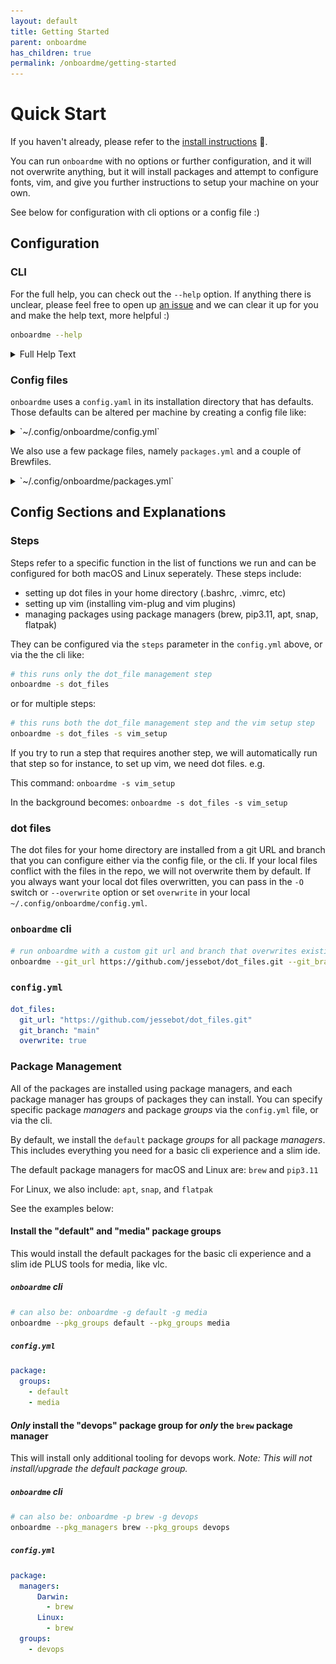 ```yaml
---
layout: default
title: Getting Started
parent: onboardme
has_children: true
permalink: /onboardme/getting-started
---
```


# Quick Start

If you haven't already, please refer to the
[install instructions](https://jessebot.github.io/onboardme/onboardme/getting-started/installation) 🌱.

You can run `onboardme` with no options or further configuration, and it will
not overwrite anything, but it will install packages and attempt to configure
fonts, vim, and give you further instructions to setup your machine on your own.

See below for configuration with cli options or a config file :)

## Configuration

### CLI

For the full help, you can check out the `--help` option. If anything there is
unclear, please feel free to open up [an issue](https://github.com/onboardme/issues)
and we can clear it up for you and make the help text, more helpful :)

```bash
onboardme --help
```

<details>
  <summary>Full Help Text</summary>

  [<img src='https://raw.githubusercontent.com/jessebot/onboardme/main/docs/onboardme/screenshots/help_text.svg' alt='screenshot of full output of onboardme --help'>](https://raw.githubusercontent.com/jessebot/onboardme/main/docs/onboardme/screenshots/help_text.svg)

</details>

### Config files

`onboardme` uses a `config.yaml` in its installation directory that has defaults.
Those defaults can be altered per machine by creating a config file like:

<details>
  <summary>`~/.config/onboardme/config.yml`</summary>

  ```yaml
  ---
  # ______________________________________________________________ #
  #         Config file for the onboardme cli command.             #
  # ~~~~~~~~~~~~~~~~~~~~~~~~~~~~~~~~~~~~~~~~~~~~~~~~~~~~~~~~~~~~~~ #
  #  - This is the default config file that pip will install into: #
  #    $PYTHON_PATH/lib/onboardme/config/onboardme_config.yml      #
  #                                                                #
  #  - If this files exists as: ~/.config/onboardme/config.yaml    #
  #    then its loaded instead of the default config               #
  # -------------------------------------------------------------- #

  log:
    # Full path to a file you'd like to log to. Creates file if it doesn't exist
    file: ""
    # what level of logs to output (DEBUG, INFO, WARN, ERROR)
    level: "INFO"

  # steps refer to a specific function in the list of functions we run
  steps:
    # these are mac specific steps
    Darwin:
      - dot_files
      - packages
      - vim_setup
      - neovim_setup
    # these are linux specific steps
    Linux:
      - dot_files
      - packages
      - font_setup
      - vim_setup
      - neovim_setup
      - group_setup

  dot_files:
    # personal git repo URL for your dot files, defaults to jessebot/dot_files
    git_url: "https://github.com/jessebot/dot_files.git"
    # the branch to use for the git repo above, defaults to main
    git_branch: "main"
    # !CAREFUL: runs a `git reset --hard`, which will overwite/delete files in ~
    # that conflict with the above defined git repo url and branch.
    # You should run the following to get the files that would be overwritten:
    # onboardme -s dot_files
    overwrite: false

  # This is the basic package config.
  package:
    # Remove any of the below pkg managers to only run the remaining pkg managers
    managers:
      # these are macOS specific steps
      Darwin:
        - brew
        - pip3.11
      # these are linux specific steps
      Linux:
        - brew
        - pip3.11
        - apt
        - snap
        - flatpak
    # list of extra existing packages groups to install
    groups:
      - default
      # uncomment these to add them as default installed package groups
      # - gaming
      # - work
      #
  # Coming soon: to edit the specific packages: ~/.config/onboardme/packages.yaml

  # known safe remote hosts that you expect to be able to ping and SSH into
  remote_hosts: []
    # has to be IP address or hostname like this example
    # - 192.168.42.42

  # setup iptable on Linux only
  firewall: false
  ```

  If the comments in this configuration file are unclear, please feel free to
  open up [an issue](https://github.com/onboardme/issues) and we'll help! :)

</details>

We also use a few package files, namely `packages.yml` and a couple of Brewfiles.

<details>
  <summary>`~/.config/onboardme/packages.yml`</summary>

  ```yaml
  ---
  apt:
    emoji: "🙃"
    commands:
      list: "apt list --installed"
      install: "sudo apt-get install -y "
      update: "sudo apt-get update -y"
      upgrade: "sudo apt-get upgrade -y"
    packages:
      default:
        - terminator
        - openssl
        - sysstat
        - silversearcher-ag
        # this should let you use the a yubikey for auth
        - libpam-yubico
        - finger
        - ssh
        # - nextcloud-desktop
        - screen
        - youtube-dl
        - bash-completion
        # networking
        - iptables
        - gufw
        - net-tools
        # package managers installing package managers... this is terrible.
        - snapd
        - flatpak
        - gnome-software-plugin-flatpak
        # cat images in the terminal :) works in tmux
        - catimg
        # this lets you ls images as thumbnails, which is helpful sometimes
        - imagemagick
        # pretty syntaxhighlighted cat files with git diff support
        - batcat
        # print a very pretty pallete to see all the colors the terminal can render
        - colortest
      gaming:
        - lutris
        - winehq-staging
        - steam
        # to format disks to exFAT; FAT is too thin for modern windows 10 ISOs
        # - exfat-utils

  flatpak:
    emoji: "🫓 "
    commands:
      setup: "sudo flatpak remote-add --if-not-exists flathub https://flathub.org/repo/flathub.flatpakrepo"
      list: "flatpak list --columns=application"
      install: "sudo flatpak install -y flathub "
    packages:
      default:
        - "org.freedesktop.Platform/x86_64/21.08"
        # youtube alternative
        - io.freetubeapp.FreeTube
        # password manager
        - com.bitwarden.desktop

  snap:
    emoji: "🫰 "
    commands:
      list: "snap list"
      install: "sudo snap install "
    packages:
      default:
        - core
        # rss feed reader
        - fluent-reader
        # screen debugger/sharing tool for android
        - scrcpy

  # most of this is actually for powerline, my shell prompt
  pip3.11:
    emoji: "🐍"
    commands:
      list: "pip3.11 list"
      install: "pip3.11 install --upgrade "
    packages:
      default:
        # this is for python development
        - pip
        - build
        - twine
        - autoimport
        # this is all powerline
        - powerline-status
        - powerline-gitstatus
        - powerline-kubernetes
        # for the internal ip address powerline shell prompt
        - netifaces
        # supposed to work with powerline for spotify info
        - dbus
        # this does some magic with imports when developing
  ```

</details>


## Config Sections and Explanations
### Steps
Steps refer to a specific function in the list of functions we run and can be
configured for both macOS and Linux seperately. These steps include:

- setting up dot files in your home directory (.bashrc, .vimrc, etc)
- setting up vim (installing vim-plug and vim plugins)
- managing packages using package managers (brew, pip3.11, apt, snap, flatpak)

They can be configured via the `steps` parameter in the `config.yml` above,
or via the the cli like:

```bash
# this runs only the dot_file management step
onboardme -s dot_files
```

or for multiple steps:

```bash
# this runs both the dot_file management step and the vim setup step
onboardme -s dot_files -s vim_setup
```

If you try to run a step that requires another step, we will automatically run
that step so for instance, to set up vim, we need dot files. e.g.

This command: `onboardme -s vim_setup`

In the background becomes: `onboardme -s dot_files -s vim_setup`

### dot files
The dot files for your home directory are installed from a git URL and branch
that you can configure either via the config file, or the cli. If your local
files conflict with the files in the repo, we will not overwrite them by default.
If you always want your local dot files overwritten, you can pass in the `-O` switch
or `--overwrite` option or set `overwrite` in your local `~/.config/onboardme/config.yml`.

### `onboardme` cli
```bash
# run onboardme with a custom git url and branch that overwrites existing files
onboardme --git_url https://github.com/jessebot/dot_files.git --git_branch main --overwrite
```

### `config.yml`

```yaml
dot_files:
  git_url: "https://github.com/jessebot/dot_files.git"
  git_branch: "main"
  overwrite: true
```


### Package Management
All of the packages are installed using package managers, and each package
manager has groups of packages they can install. You can specify specific
package _managers_ and package _groups_ via the `config.yml` file, or via the cli.

By default, we install the `default` package _groups_ for all package _managers_.
This includes everything you need for a basic cli experience and a slim ide.

The default package managers for macOS and Linux are: `brew` and `pip3.11`

For Linux, we also include: `apt`, `snap`, and `flatpak`

See the examples below:

#### Install the "default" and "media" package groups
This would install the default packages for the basic cli experience and a
slim ide PLUS tools for media, like vlc.

##### `onboardme` cli

```bash
# can also be: onboardme -g default -g media
onboardme --pkg_groups default --pkg_groups media
```

##### `config.yml`

```yaml
package:
  groups:
    - default
    - media
```

#### _Only_ install the "devops" package group for _only_ the `brew` package manager
This will install only additional tooling for devops work.
_Note: This will not install/upgrade the default package group._

##### `onboardme` cli

```bash
# can also be: onboardme -p brew -g devops
onboardme --pkg_managers brew --pkg_groups devops
```

##### `config.yml`

```yaml
package:
  managers:
      Darwin:
        - brew
      Linux:
        - brew
  groups:
    - devops
```
